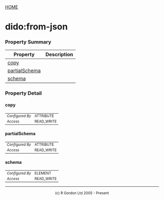 [HOME](../../README.md)
# dido:from-json



### Property Summary

| Property | Description |
| -------- | ----------- |
| [copy](#propertycopy) |  | 
| [partialSchema](#propertypartialSchema) |  | 
| [schema](#propertyschema) |  | 


### Property Detail
#### copy <a name="propertycopy"></a>

<table style='font-size:smaller'>
      <tr><td><i>Configured By</i></td><td>ATTRIBUTE</td></tr>
      <tr><td><i>Access</i></td><td>READ_WRITE</td></tr>
</table>



#### partialSchema <a name="propertypartialSchema"></a>

<table style='font-size:smaller'>
      <tr><td><i>Configured By</i></td><td>ATTRIBUTE</td></tr>
      <tr><td><i>Access</i></td><td>READ_WRITE</td></tr>
</table>



#### schema <a name="propertyschema"></a>

<table style='font-size:smaller'>
      <tr><td><i>Configured By</i></td><td>ELEMENT</td></tr>
      <tr><td><i>Access</i></td><td>READ_WRITE</td></tr>
</table>




-----------------------

<div style='font-size: smaller; text-align: center;'>(c) R Gordon Ltd 2005 - Present</div>

